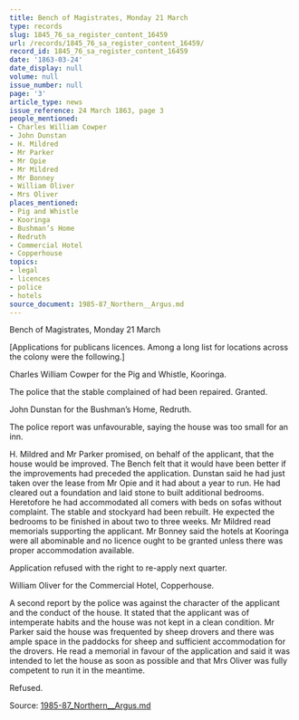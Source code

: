 ```yaml
---
title: Bench of Magistrates, Monday 21 March
type: records
slug: 1845_76_sa_register_content_16459
url: /records/1845_76_sa_register_content_16459/
record_id: 1845_76_sa_register_content_16459
date: '1863-03-24'
date_display: null
volume: null
issue_number: null
page: '3'
article_type: news
issue_reference: 24 March 1863, page 3
people_mentioned:
- Charles William Cowper
- John Dunstan
- H. Mildred
- Mr Parker
- Mr Opie
- Mr Mildred
- Mr Bonney
- William Oliver
- Mrs Oliver
places_mentioned:
- Pig and Whistle
- Kooringa
- Bushman’s Home
- Redruth
- Commercial Hotel
- Copperhouse
topics:
- legal
- licences
- police
- hotels
source_document: 1985-87_Northern__Argus.md
---
```


Bench of Magistrates, Monday 21 March

[Applications for publicans licences.  Among a long list for locations across the colony were the following.]

Charles William Cowper for the Pig and Whistle, Kooringa.

The police that the stable complained of had been repaired.  Granted.

John Dunstan for the Bushman’s Home, Redruth.

The police report was unfavourable, saying the house was too small for an inn.

H. Mildred and Mr Parker promised, on behalf of the applicant, that the house would be improved.  The Bench felt that it would have been better if the improvements had preceded the application.  Dunstan said he had just taken over the lease from Mr Opie and it had about a year to run.  He had cleared out a foundation and laid stone to built additional bedrooms.  Heretofore he had accommodated all comers with beds on sofas without complaint.  The stable and stockyard had been rebuilt.  He expected the bedrooms to be finished in about two to three weeks.  Mr Mildred read memorials supporting the applicant.  Mr Bonney said the hotels at Kooringa were all abominable and no licence ought to be granted unless there was proper accommodation available.

Application refused with the right to re-apply next quarter.

William Oliver for the Commercial Hotel, Copperhouse.

A second report by the police was against the character of the applicant and the conduct of the house.  It stated that the applicant was of intemperate habits and the house was not kept in a clean condition.  Mr Parker said the house was frequented by sheep drovers and there was ample space in the paddocks for sheep and sufficient accommodation for the drovers.  He read a memorial in favour of the application and said it was intended to let the house as soon as possible and that Mrs Oliver was fully competent to run it in the meantime.

Refused.

Source: [1985-87_Northern__Argus.md](/downloads/markdown/1985-87_Northern__Argus.md)
